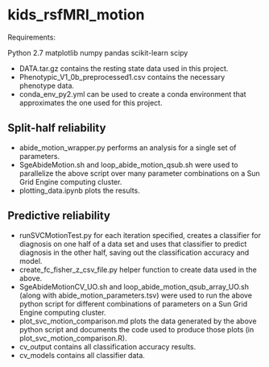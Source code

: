 # kids_rsfMRI_motion

Requirements: 

Python 2.7
matplotlib
numpy
pandas
scikit-learn
scipy

- DATA.tar.gz contains the resting state data used in this project.
- Phenotypic_V1_0b_preprocessed1.csv contains the necessary phenotype data.
- conda_env_py2.yml can be used to create a conda environment that approximates the one used for this project.

## Split-half reliability

- abide_motion_wrapper.py performs an analysis for a single set of parameters.
- SgeAbideMotion.sh and loop_abide_motion_qsub.sh were used to parallelize the above script over many parameter combinations on a Sun Grid Engine computing cluster.
- plotting_data.ipynb plots the results.

## Predictive reliability

- runSVCMotionTest.py for each iteration specified, creates a classifier for diagnosis on one half of a data set and uses that classifier to predict diagnosis in the other half, saving out the classification accuracy and model.  
- create_fc_fisher_z_csv_file.py helper function to create data used in the above.
- SgeAbideMotionCV_UO.sh and loop_abide_motion_qsub_array_UO.sh (along with abide_motion_parameters.tsv) were used to run the above python script for different combinations of parameters on a Sun Grid Engine computing cluster.
- plot_svc_motion_comparison.md plots the data generated by the above python script and documents the code used to produce those plots (in plot_svc_motion_comparison.R).
- cv_output contains all classification accuracy results.
- cv_models contains all classifier data. 
